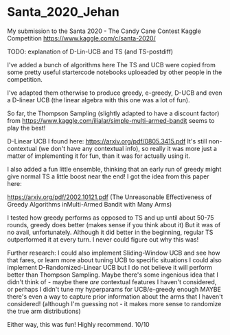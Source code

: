 # Santa_2020_Jehan
My submission to the Santa 2020 - The Candy Cane Contest Kaggle Competition
https://www.kaggle.com/c/santa-2020/

TODO: explanation of D-Lin-UCB and TS (and TS-postdiff)

I've added a bunch of algorithms here
The TS and UCB were copied from some pretty useful startercode notebooks uploeaded by other people in the competition.

I've adapted them otherwise to produce greedy, e-greedy, D-UCB and even a D-linear UCB (the linear algebra with this one was a lot of fun).

So far, the Thompson Sampling (slightly adapted to have a discount factor) from https://www.kaggle.com/ilialar/simple-multi-armed-bandit
seems to play the best!



D-Linear UCB I found here:
https://arxiv.org/pdf/0805.3415.pdf
It's still non-contextual (we don't have any contextual info), so really it was more just a matter of implementing it for fun, than it was for actually using it.

I also added a fun little ensemble, thinking that an early run of greedy might give normal TS a little boost near the end! 
I got the idea from this paper here: 

https://arxiv.org/pdf/2002.10121.pdf
(The Unreasonable Effectiveness of Greedy Algorithms inMulti-Armed Bandit with Many Arms)

I tested how greedy performs as opposed to TS and up until about 50-75 rounds, greedy does better (makes sense if you think about it)
But it was of no avail, unfortunately. Although it did better in the beginning, regular TS outperformed it at every turn. I never could figure out why this was!



Further research:
I could also implement Sliding-Window UCB and see how that fares, or learn more about tuning UCB to specific situations
I could also implement D-Randomized-Linear UCB but I do not believe it will perform better than Thompson Sampling.
Maybe there's some ingenious idea that I didn't think of - maybe there *are* contextual features I haven't considered, or perhaps I didn't tune my hyperparams for UCB/e-greedy enough
MAYBE there's even a way to capture prior information about the arms that I haven't considered! (although I'm guessing not - it makes more sense to randomize the true arm distributions)

Either way, this was fun!
Highly recommend. 10/10


